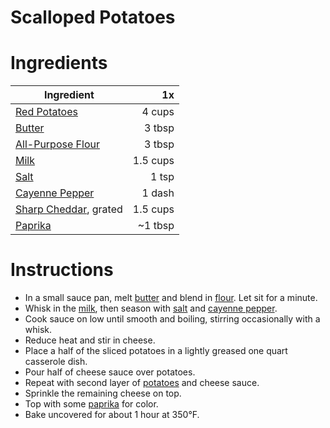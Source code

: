 ---
---
# Scalloped Potatoes

# Ingredients

| Ingredient                                                          |       1x |
| ------------------------------------------------------------------- | --------:|
| [Red Potatoes](Food/Ingredients/Potatoes.md#Red%20Potatoes)             |   4 cups |
| [Butter](/Food/Ingredients/Butter)                                  |   3 tbsp |
| [All-Purpose Flour](Food/Ingredients/Flour.md#All-Purpose%20Flour)  |   3 tbsp |
| [Milk](Food/Ingredients/Milk.md)                                    | 1.5 cups |
| [Salt](Food/Ingredients/Salt.md)                                    |    1 tsp |
| [Cayenne Pepper](Food/Ingredients/Cayenne%20Pepper.md)              |   1 dash |
| [Sharp Cheddar](Food/Ingredients/Cheese.md#Sharp%20Cheddar), grated | 1.5 cups |
| [Paprika](Food/Ingredients/Paprika.md)                              |  ~1 tbsp |

# Instructions

- In a small sauce pan, melt [butter](/Food/Ingredients/Butter) and blend in [flour](Food/Ingredients/Flour.md). Let sit for a minute.
- Whisk in the [milk](Food/Ingredients/Milk.md), then season with [salt](Food/Ingredients/Salt.md) and [cayenne pepper](Food/Ingredients/Cayenne%20Pepper.md).
- Cook sauce on low until smooth and boiling, stirring occasionally with a whisk.
- Reduce heat and stir in cheese.
- Place a half of the sliced potatoes in a lightly greased one quart casserole dish.
- Pour half of cheese sauce over potatoes.
- Repeat with second layer of [potatoes](Food/Ingredients/Potatoes.md#red-potatoes) and cheese sauce.
- Sprinkle the remaining cheese on top.
- Top with some [paprika](Food/Ingredients/Paprika.md) for color.
- Bake uncovered for about 1 hour at 350°F.